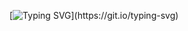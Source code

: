 [![Typing SVG](https://readme-typing-svg.demolab.com?font=Fira+Code&weight=600&size=15&pause=1000&color=57A8AC&vCenter=true&random=false&width=435&lines=Hi%2C+I'+Angelo.)](https://git.io/typing-svg)
<!--
**ANHELL0S/ANHELL0S** is a ✨ _special_ ✨ repository because its `README.md` (this file) appears on your GitHub profile.

Here are some ideas to get you started:

- 🔭 I’m currently working on ...
- 🌱 I’m currently learning ...
- 👯 I’m looking to collaborate on ...
- 🤔 I’m looking for help with ...
- 💬 Ask me about ...
- 📫 How to reach me: ...
- 😄 Pronouns: ...
- ⚡ Fun fact: ...
-->
